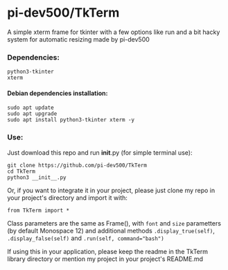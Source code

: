 # pi-dev500/TkTerm
A simple xterm frame for tkinter with a few options like run and a bit hacky system for automatic resizing
made by pi-dev500
### Dependencies:
```
python3-tkinter
xterm
```
#### Debian dependencies installation:
```
sudo apt update
sudo apt upgrade
sudo apt install python3-tkinter xterm -y
```
### Use:
Just download this repo and run __init__.py (for simple terminal use):
```
git clone https://github.com/pi-dev500/TkTerm
cd TkTerm
python3 __init__.py
```
Or, if you want to integrate it in your project, please just clone my repo in your project's directory and import it with:
```
from TkTerm import *
```

Class parameters are the same as Frame(), with ```font``` and ```size``` parametters (by default Monospace 12) and additional methods ```.display_true(self)```, ```.display_false(self)``` and ```.run(self, command="bash")```

If using this in your application, please keep the readme in the TkTerm library directory or mention my project in your project's README.md
